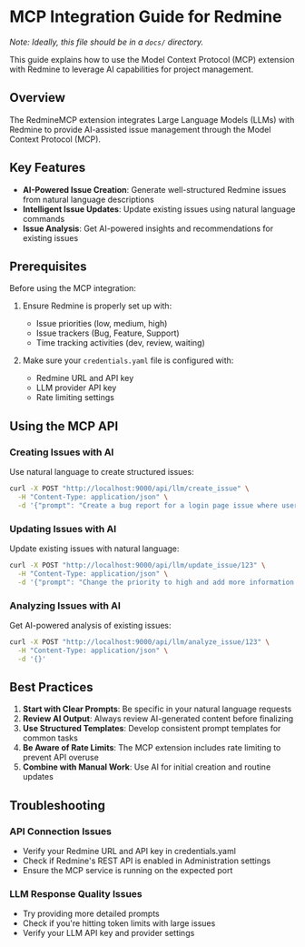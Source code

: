 # MCP Integration Guide for Redmine

*Note: Ideally, this file should be in a `docs/` directory.*

This guide explains how to use the Model Context Protocol (MCP) extension with Redmine to leverage AI capabilities for project management.

## Overview

The RedmineMCP extension integrates Large Language Models (LLMs) with Redmine to provide AI-assisted issue management through the Model Context Protocol (MCP).

## Key Features

- **AI-Powered Issue Creation**: Generate well-structured Redmine issues from natural language descriptions
- **Intelligent Issue Updates**: Update existing issues using natural language commands
- **Issue Analysis**: Get AI-powered insights and recommendations for existing issues

## Prerequisites

Before using the MCP integration:

1. Ensure Redmine is properly set up with:
   - Issue priorities (low, medium, high)
   - Issue trackers (Bug, Feature, Support)
   - Time tracking activities (dev, review, waiting)
   
2. Make sure your `credentials.yaml` file is configured with:
   - Redmine URL and API key
   - LLM provider API key
   - Rate limiting settings

## Using the MCP API

### Creating Issues with AI

Use natural language to create structured issues:

```bash
curl -X POST "http://localhost:9000/api/llm/create_issue" \
  -H "Content-Type: application/json" \
  -d '{"prompt": "Create a bug report for a login page issue where users are experiencing 404 errors after submitting login credentials on the production environment"}'
```

### Updating Issues with AI

Update existing issues with natural language:

```bash
curl -X POST "http://localhost:9000/api/llm/update_issue/123" \
  -H "Content-Type: application/json" \
  -d '{"prompt": "Change the priority to high and add more information about the browser versions affected"}'
```

### Analyzing Issues with AI

Get AI-powered analysis of existing issues:

```bash
curl -X POST "http://localhost:9000/api/llm/analyze_issue/123" \
  -H "Content-Type: application/json" \
  -d '{}'
```

## Best Practices

1. **Start with Clear Prompts**: Be specific in your natural language requests
2. **Review AI Output**: Always review AI-generated content before finalizing
3. **Use Structured Templates**: Develop consistent prompt templates for common tasks
4. **Be Aware of Rate Limits**: The MCP extension includes rate limiting to prevent API overuse
5. **Combine with Manual Work**: Use AI for initial creation and routine updates

## Troubleshooting

### API Connection Issues
- Verify your Redmine URL and API key in credentials.yaml
- Check if Redmine's REST API is enabled in Administration settings
- Ensure the MCP service is running on the expected port

### LLM Response Quality Issues
- Try providing more detailed prompts
- Check if you're hitting token limits with large issues
- Verify your LLM API key and provider settings
